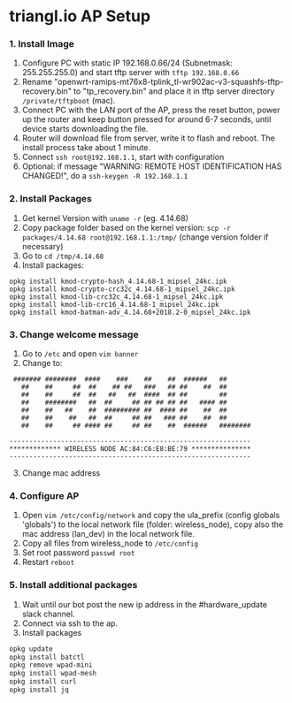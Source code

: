 # triangl.io AP Setup
### 1. Install Image
1. Configure PC with static IP 192.168.0.66/24 (Subnetmask: 255.255.255.0) and start tftp server with `tftp 192.168.0.66`
2. Rename "openwrt-ramips-mt76x8-tplink_tl-wr902ac-v3-squashfs-tftp-recovery.bin"
   to "tp_recovery.bin" and place it in tftp server directory `/private/tftpboot` (mac).
3. Connect PC with the LAN port of the AP, press the reset button, power up
   the router and keep button pressed for around 6-7 seconds, until
   device starts downloading the file.
4. Router will download file from server, write it to flash and reboot. The install process take about 1 minute.
5. Connect `ssh root@192.168.1.1`, start with configuration
6. Optional: if message "WARNING: REMOTE HOST IDENTIFICATION HAS CHANGED!", do a `ssh-keygen -R 192.168.1.1`

### 2. Install Packages
1. Get kernel Version with `uname -r` (eg. 4.14.68)
2. Copy package folder based on the kernel version: `scp -r packages/4.14.68 root@192.168.1.1:/tmp/` (change version folder if necessary)
3. Go to `cd /tmp/4.14.68` 
4. Install packages:
```
opkg install kmod-crypto-hash_4.14.68-1_mipsel_24kc.ipk
opkg install kmod-crypto-crc32c_4.14.68-1_mipsel_24kc.ipk
opkg install kmod-lib-crc32c_4.14.68-1_mipsel_24kc.ipk
opkg install kmod-lib-crc16_4.14.68-1_mipsel_24kc.ipk
opkg install kmod-batman-adv_4.14.68+2018.2-0_mipsel_24kc.ipk
```

### 3. Change welcome message
1. Go to `/etc` and open `vim banner`
2. Change to:
```
 ####### ########  ####    ###    ##    ##  ######   ##
   ##    ##     ##  ##    ## ##   ###   ## ##    ##  ##
   ##    ##     ##  ##   ##   ##  ####  ## ##        ##
   ##    ########   ##  ##     ## ## ## ## ##   #### ##
   ##    ##   ##    ##  ######### ##  #### ##    ##  ##
   ##    ##    ##   ##  ##     ## ##   ### ##    ##  ##
   ##    ##     ## #### ##     ## ##    ##  ######   ########

-------------------------------------------------------------
************* WIRELESS NODE AC:84:C6:E8:BE:79 ***************
-------------------------------------------------------------
```
3. Change mac address

### 4. Configure AP
1. Open `vim /etc/config/network` and copy the ula_prefix (config globals 'globals') to the local network file (folder: wireless_node), copy also the mac address (lan_dev) in the local network file.
2. Copy all files from wireless_node to `/etc/config`
3. Set root password `passwd root`
4. Restart `reboot`

### 5. Install additional packages

1. Wait until our bot post the new ip address in the #hardware_update slack channel.
2. Connect via ssh to the ap.
3. Install packages

```bash
opkg update
opkg install batctl
opkg remove wpad-mini
opkg install wpad-mesh
opkg install curl
opkg install jq
```

